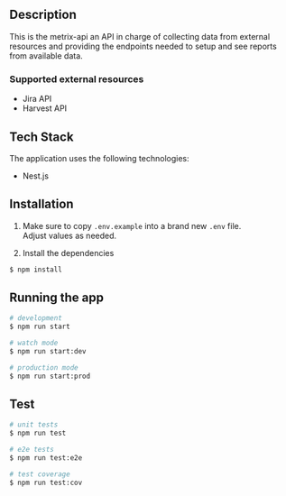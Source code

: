 ## Description

This is the metrix-api an API in charge of collecting data from external resources and providing the endpoints needed to setup and see reports from available data.

### Supported external resources
- Jira API
- Harvest API

## Tech Stack
The application uses the following technologies:
- Nest.js

## Installation

1. Make sure to copy `.env.example` into a brand new `.env` file.  
Adjust values as needed.

2. Install the dependencies
```bash
$ npm install
```
## Running the app

```bash
# development
$ npm run start

# watch mode
$ npm run start:dev

# production mode
$ npm run start:prod
```

## Test

```bash
# unit tests
$ npm run test

# e2e tests
$ npm run test:e2e

# test coverage
$ npm run test:cov
```
